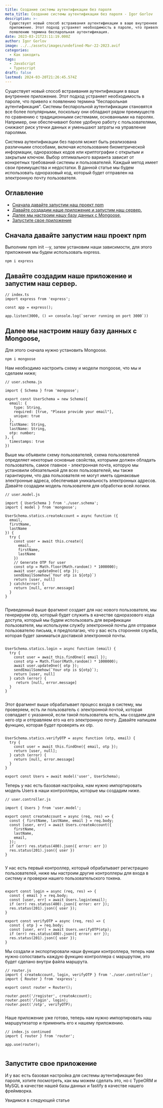 ```yaml
---
title: Создание системы аутентификации без пароля
meta_title: Создание системы аутентификации без пароля - Igor Gorlov
description: >-
  Существует новый способ встраивания аутентификации в ваше внутреннее
  приложение. Этот подход устраняет необходимость в пароле, что привело к
  появлению термина беспарольная аутентификация.
date: 2023-03-21T23:11:19.000Z
author: Igor Gorlov
image: ../../assets/images/undefined-Mar-22-2023.avif
categories:
  - Как закодить
tags:
  - JavaScript
  - Typescript
draft: false
lastmod: 2024-03-20T21:26:45.574Z
---
```


Существует новый способ встраивания аутентификации в ваше внутреннее приложение. Этот подход устраняет необходимость в пароле, что привело к появлению термина ”беспарольная аутентификация". Системы беспарольной аутентификации становятся все более популярными, поскольку они обладают рядом преимуществ по сравнению с традиционными системами, основанными на паролях. Например, они обеспечивают более удобную работу с пользователями, снижают риск утечки данных и уменьшают затраты на управление паролями.

Система аутентификации без пароля может быть реализована различными способами, включая использование биометрической информации, одноразовых кодов или криптографии с открытым и закрытым ключом. Выбор оптимального варианта зависит от конкретных требований системы и пользователей. Каждый метод имеет свои преимущества и недостатки. В данной статье мы будем использовать одноразовый код, который будет отправлен на электронную почту пользователя.

<!-- wp:rank-math/toc-block {"title":"Оглавление","headings":[{"key":"ce0ce9dd-16ea-4243-a8f6-4ca65abc6676","content":"Сначала давайте запустим наш проект npm","level":2,"link":"#сначала-давайте-запустим-наш-проект-npm","disable":false,"isUpdated":false,"isGeneratedLink":true},{"key":"0082c66c-5d98-4abb-80bf-2fc0b8b38e02","content":"Давайте создадим наше приложение и запустим наш сервер.","level":2,"link":"#давайте-создадим-наше-приложение-и-запустим-наш-сервер","disable":false,"isUpdated":false,"isGeneratedLink":true},{"key":"82f89add-c30b-4373-9278-03883e048aa0","content":"Далее мы настроим нашу базу данных с Mongoose, ","level":2,"link":"#далее-мы-настроим-нашу-базу-данных-с-mongoose","disable":false,"isUpdated":false,"isGeneratedLink":true},{"key":"4d08532c-c575-4fc2-822c-f91d5cfe53a6","content":"Запустите свое приложение","level":2,"link":"#запустите-свое-приложение","disable":false,"isUpdated":false,"isGeneratedLink":true}],"listStyle":"ul"} -->
<div class="wp-block-rank-math-toc-block" id="rank-math-toc"><h2>Оглавление</h2><nav><ul><li class=""><a href="#сначала-давайте-запустим-наш-проект-npm">Сначала давайте запустим наш проект npm</a></li><li class=""><a href="#давайте-создадим-наше-приложение-и-запустим-наш-сервер">Давайте создадим наше приложение и запустим наш сервер.</a></li><li class=""><a href="#далее-мы-настроим-нашу-базу-данных-с-mongoose">Далее мы настроим нашу базу данных с Mongoose, </a></li><li class=""><a href="#запустите-свое-приложение">Запустите свое приложение</a></li></ul></nav></div>
<!-- /wp:rank-math/toc-block -->

<h2 class="wp-block-heading" id="сначала-давайте-запустим-наш-проект-npm">Сначала давайте запустим наш проект npm</h2>

Выполним npm init --y, затем установим наши зависимости, для этого приложения мы будем использовать express.

<!-- wp:code -->
<pre class="wp-block-code"><code lang="bash" class="language-bash">npm i express</code></pre>
<!-- /wp:code -->

<h2 class="wp-block-heading" id="давайте-создадим-наше-приложение-и-запустим-наш-сервер">Давайте создадим наше приложение и запустим наш сервер.</h2>

<!-- wp:code -->
<pre class="wp-block-code"><code lang="typescript" class="language-typescript">// index.ts
import express from 'express';

const app = express();

app.listen(3000, () =&gt; console.log(`server running on port 3000`))
</code></pre>
<!-- /wp:code -->

<h2 class="wp-block-heading" id="далее-мы-настроим-нашу-базу-данных-с-mongoose">Далее мы настроим нашу базу данных с Mongoose, </h2>

Для этого сначала нужно установить Mongoose.

<!-- wp:code -->
<pre class="wp-block-code"><code lang="bash" class="language-bash">npm i mongoose</code></pre>
<!-- /wp:code -->

Нам необходимо настроить схему и модели mongoose, что мы и сделаем ниже;

<!-- wp:code -->
<pre class="wp-block-code"><code lang="typescript" class="language-typescript">// user.schema.js

import { Schema } from 'mongoose';

export const UserSchema = new Schema({
  email: {
    type: String,
    required: [true, "Please provide your email"],
    unique: true
  },
  fistName: String,
  lastName: String,
  otp: number;
}, {
  timestamps: true
})
</code></pre>
<!-- /wp:code -->

Выше мы объявили схему пользователей, схема пользователей определяет некоторые основные свойства, которыми должен обладать пользователь, самое главное - электронная почта, которую мы установили обязательной для всех пользователей, мы также гарантируем, что два пользователя не могут иметь одинаковые электронные адреса, обеспечивая уникальность электронных адресов. Давайте создадим модель пользователя для обработки всей логики.

<!-- wp:code -->
<pre class="wp-block-code"><code lang="javascript" class="language-javascript">// user.model.js

import { UserSchema } from './user.schema';
import { model } from 'mongoose';

UserSchema.statics.createAccount = async function ({
  email, 
  firstName,
  lastName
}) {
  try {
    const user = await this.create({ 
      email,
      firstName,
      lastName
    })
    // Generate OTP for user
    const otp = Math.floor(Math.random() * 1000000);
    await user.updateOne({ otp });
    sendEmailSomehow(`Your otp is ${otp}`)
    return [user, null]
  } catch(error) {
    return [null, error.message]
  }
}

</code></pre>
<!-- /wp:code -->

Приведенный выше фрагмент создает для нас нового пользователя, мы генерируем otp, который будет служить в качестве одноразового кода доступа, который мы будем использовать для верификации пользователя, мы используем службу электронной почты для отправки пользователю письма, я предполагаю, что у вас есть сторонняя служба, которая будет заниматься доставкой электронной почты.

<!-- wp:code -->
<pre class="wp-block-code"><code lang="javascript" class="language-javascript">
UserSchema.statics.login = async function (email) {
  try {
    const user = await this.findOne({ email });
    const otp = Math.floor(Math.random() * 1000000);
    await user.updateOne({ otp });
    sendEmailSomehow(`Your otp is ${otp}`);
    return [user, null]
  } catch (error) {
     return [null, error.message]
  }
}

</code></pre>
<!-- /wp:code -->

Этот фрагмент выше обрабатывает процесс входа в систему, мы проверяем, есть ли пользователь с электронной почтой, которая совпадает с указанной, если такой пользователь есть, мы создаем для него otp и отправляем его на его электронную почту. Давайте напишем функцию, которая будет проверять их otp.

<!-- wp:code -->
<pre class="wp-block-code"><code lang="javascript" class="language-javascript">
UserSchema.statics.verifyOTP = async function (otp, email) {
  try {
    const user = await this.findOne({ email, otp });
    return [user, null];
  } catch (error) {
    return [null, error.message]
  }
}

export const Users = await model('user', UserSchema);
</code></pre>
<!-- /wp:code -->

Теперь у нас есть базовая настройка, нам нужно импортировать модель Users в наши контроллеры, которые мы создадим ниже.

<!-- wp:code -->
<pre class="wp-block-code"><code lang="javascript" class="language-javascript">// user.controller.js

import { Users } from 'user.model';

export const createAccount = async (req, res) =&gt; {
  const { firstName, lastName, email } = req.body;
  const [user, err] = await Users.createAccount({
    firstName,
    lastName,
    email,
  });
  if (err) res.status(400).json({ error: err })
  res.status(201).json({ user })
}

</code></pre>
<!-- /wp:code -->

У нас есть первый контроллер, который обрабатывает регистрацию пользователей, ниже мы настроим другие контроллеры для входа в систему и проверки нашего пользовательского токена.

<!-- wp:code -->
<pre class="wp-block-code"><code lang="javascript" class="language-javascript">
export const login = async (req, res) =&gt; {
  const { email } = req.body;
  const [user, err] = await Users.login(email);
  if (err) res.status(400).json({ error: err });
  res.status(201).json({ user });
}

export const verifyOTP = async (req, res) =&gt; {
  const { otp } = req.body;
  const [user, err] = await Users.verifyOTP(otp);
  if (err) res.status(400).json({ error: err });
  res.status(201).json({ user });
}
</code></pre>
<!-- /wp:code -->

Мы создали и экспортировали наши функции контроллера, теперь нам нужно сопоставить каждую функцию контроллера с маршрутом, это будет сделано внутри файла маршрута.

<!-- wp:code -->
<pre class="wp-block-code"><code lang="javascript" class="language-javascript">// router.js
import { createAccount, login, verifyOTP } from './user.controller';
import { Router } from 'express';

export const router = Router();

router.post('/register', createAccount);
router.post('/login', login);
router.post('/otp', verifyOTP);

</code></pre>
<!-- /wp:code -->

Наше приложение уже готово, теперь нам нужно импортировать наш маршрутизатор и применить его к нашему приложению.

<!-- wp:code -->
<pre class="wp-block-code"><code lang="javascript" class="language-javascript">// index.js continued
import { router } from 'router';

app.use(router);

</code></pre>
<!-- /wp:code -->

<h2 class="wp-block-heading" id="запустите-свое-приложение">Запустите свое приложение</h2>

И у вас есть базовая настройка для системы аутентификации без пароля, хотите посмотреть, как мы можем сделать это, но с TypeORM и MySQL в качестве нашей базы данных и fastify в качестве нашего фреймворка.

Увидимся в следующей статье
